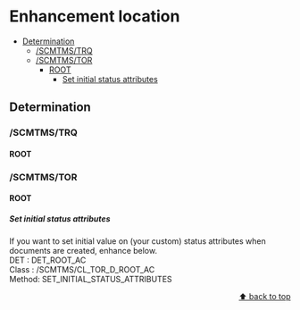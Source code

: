 <a name="top"></a>

# Enhancement location

- [Determination](#determination)
  - [/SCMTMS/TRQ](#/SCMTMS/TRQ)
  - [/SCMTMS/TOR](#/SCMTMS/TOR)
    - [ROOT](#ROOT)
      - [Set initial status attributes](#set_initial_status_attributes)

## Determination
### /SCMTMS/TRQ
#### ROOT

### /SCMTMS/TOR
#### ROOT
##### Set initial status attributes
If you want to set initial value on (your custom) status attributes when documents are created,
enhance below.<br>
DET   : DET_ROOT_AC<br>
Class : /SCMTMS/CL_TOR_D_ROOT_AC<br>
Method: SET_INITIAL_STATUS_ATTRIBUTES

<p align="right"><a href="#top">⬆️ back to top</a></p>
